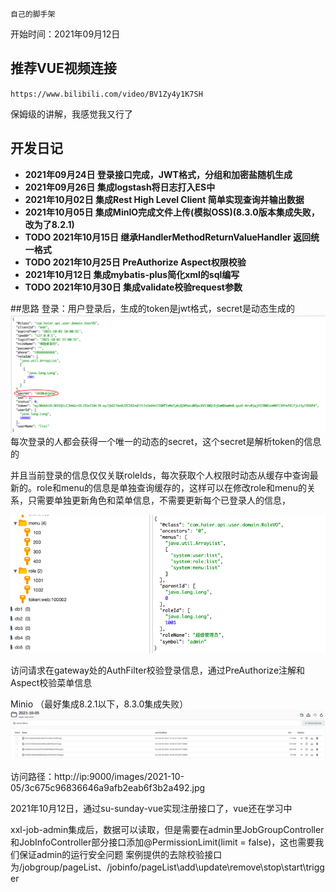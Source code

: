 ``自己的脚手架``

开始时间：2021年09月12日

## 推荐VUE视频连接
``https://www.bilibili.com/video/BV1Zy4y1K7SH``

保姆级的讲解，我感觉我又行了

## 开发日记

- **2021年09月24日 登录接口完成，JWT格式，分组和加密盐随机生成**
- **2021年09月26日 集成logstash将日志打入ES中**
- **2021年10月02日 集成Rest High Level Client 简单实现查询并输出数据**
- **2021年10月05日 集成MinIO完成文件上传(模拟OSS)(8.3.0版本集成失败，改为了8.2.1)**
- **TODO 2021年10月15日 继承HandlerMethodReturnValueHandler 返回统一格式**
- **TODO 2021年10月25日 PreAuthorize Aspect权限校验**
- **2021年10月12日 集成mybatis-plus简化xml的sql编写**
- **TODO 2021年10月30日 集成validate校验request参数**

##思路
登录：用户登录后，生成的token是jwt格式，secret是动态生成的
![img.png](img.png)
每次登录的人都会获得一个唯一的动态的secret，这个secret是解析token的信息的

并且当前登录的信息仅仅关联roleIds，每次获取个人权限时动态从缓存中查询最新的。role和menu的信息是单独查询缓存的，这样可以在修改role和menu的关系，只需要单独更新角色和菜单信息，不需要更新每个已登录人的信息，

![img_1.png](img_1.png)

访问请求在gateway处的AuthFilter校验登录信息，通过PreAuthorize注解和Aspect校验菜单信息

Minio （最好集成8.2.1以下，8.3.0集成失败）
![img_2.png](img_2.png)

访问路径：http://ip:9000/images/2021-10-05/3c675c96836646a9afb2eab6f3b2a492.jpg

2021年10月12日，通过su-sunday-vue实现注册接口了，vue还在学习中


xxl-job-admin集成后，数据可以读取，但是需要在admin里JobGroupController和JobInfoController部分接口添加@PermissionLimit(limit = false)，这也需要我们保证admin的运行安全问题
案例提供的去除校验接口为/jobgroup/pageList、/jobinfo/pageList\add\update\remove\stop\start\trigger